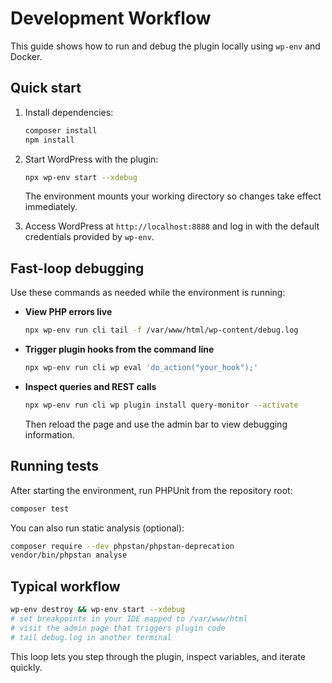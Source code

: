 # Development Workflow

This guide shows how to run and debug the plugin locally using `wp-env` and Docker.

## Quick start

1. Install dependencies:
   ```bash
   composer install
   npm install
   ```

2. Start WordPress with the plugin:
   ```bash
   npx wp-env start --xdebug
   ```
   The environment mounts your working directory so changes take effect immediately.

3. Access WordPress at `http://localhost:8888` and log in with the default credentials provided by `wp-env`.

## Fast-loop debugging

Use these commands as needed while the environment is running:

- **View PHP errors live**
  ```bash
  npx wp-env run cli tail -f /var/www/html/wp-content/debug.log
  ```
- **Trigger plugin hooks from the command line**
  ```bash
  npx wp-env run cli wp eval 'do_action("your_hook");'
  ```
- **Inspect queries and REST calls**
  ```bash
  npx wp-env run cli wp plugin install query-monitor --activate
  ```
  Then reload the page and use the admin bar to view debugging information.

## Running tests

After starting the environment, run PHPUnit from the repository root:

```bash
composer test
```

You can also run static analysis (optional):

```bash
composer require --dev phpstan/phpstan-deprecation
vendor/bin/phpstan analyse
```

## Typical workflow

```bash
wp-env destroy && wp-env start --xdebug
# set breakpoints in your IDE mapped to /var/www/html
# visit the admin page that triggers plugin code
# tail debug.log in another terminal
```

This loop lets you step through the plugin, inspect variables, and iterate quickly.
